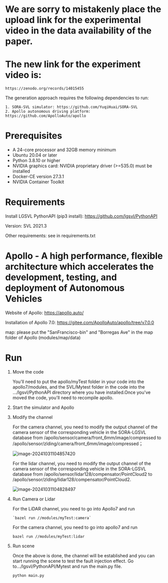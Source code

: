 # We are sorry to mistakenly place the upload link for the experimental video in the data availability of the paper.


# The new link for the experiment video is:
```
https://zenodo.org/records/14015455
```

The generation approach requires the following dependencies to run:

	1. SORA-SVL simulator: https://github.com/YuqiHuai/SORA-SVL
	2. Apollo autonomous driving platform: https://github.com/ApolloAuto/apollo

# Prerequisites

* A 24-core processor and 32GB memory minimum
* Ubuntu 20.04 or later
* Python 3.8.10 or higher
* NVIDIA graphics card: NVIDIA proprietary driver (>=535.0) must be installed
* Docker-CE version 27.3.1
* NVIDIA Container Toolkit

# Requirements

Install LGSVL PythonAPI (pip3 install): https://github.com/lgsvl/PythonAPI

Version: SVL 2021.3

Other requirements: see in requirements.txt

# Apollo - A high performance, flexible architecture which accelerates the development, testing, and deployment of Autonomous Vehicles

Website of Apollo: https://apollo.auto/

Installation of Apollo 7.0: https://gitee.com/ApolloAuto/apollo/tree/v7.0.0

map: please put the "SanFrancisco-bin" and "Borregas Ave" in the map folder of Apollo (modules/map/data)

# Run

1. Move the code

   You'll need to put the apollo/myTest folder in your code into the  apollo7/modules, and the SVL/Mytest folder in the code into the .../lgsvl/PythonAPI directory where you have installed.Once you've moved the code, you'll need to recompile apollo.

2. Start the simulator and Apollo

3. Modify the channel

   For the camera channel, you need to modify the output channel of the camera sensor of the corresponding vehicle in the SORA-LGSVL database from /apollo/sensor/camera/front_6mm/image/compressed to /apollo/sensor/zlding/camera/front_6mm/image/compressed；

   ![image-20241031104857420](/home/zlding/.config/Typora/typora-user-images/image-20241031104857420.png)

   For the lidar channel, you need to modify the output channel of the camera sensor of the corresponding vehicle in the SORA-LGSVL database from /apollo/sensor/lidar128/compensator/PointCloud2 to /apollo/sensor/zlding/lidar128/compensator/PointCloud2.

   ![image-20241031104828497](/home/zlding/.config/Typora/typora-user-images/image-20241031104828497.png)

4. Run Camera or Lidar

   For the LiDAR channel, you need to go into Apollo7 and run

   ```
   `bazel run //modules/myTest:camera`
   ```

   For the camera channel, you need to go into apollo7 and run

   ```
   bazel run //modules/myTest:lidar
   ```

5. Run scene

   Once the above is done, the channel will be established and you can start running the scene to test the fault injection effect. Go to.../lgsvl/PythonAPI/Mytest and run the main.py file.

   ```
   python main.py
   ```

   

